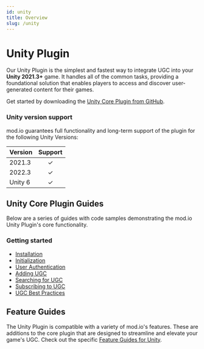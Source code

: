 ```yaml
---
id: unity
title: Overview
slug: /unity
---
```


# Unity Plugin

Our Unity Plugin is the simplest and fastest way to integrate UGC into your **Unity 2021.3+** game. It handles all of the common tasks, providing a foundational solution that enables players to access and discover user-generated content for their games.

<div className="simplecard-grid grid-cols-3">

  <SimpleCard
    shadow="tl"
    title="Core Plugin"
    image="/img/icon_unity.svg"
    text="Facilitates core mod.io service functionality, such as authentication, filtering, and subscription management."
    moreLink="/unity/installation/"
  />

  <SimpleCard
    shadow="tl"
    title="Features"
    image="/img/icon_tui.svg"
    text="Explore a variety of customizable offerings to streamline and elevate UGC in your game."
    moreLink="/features/"
  />

  <SimpleCard
    shadow="tl"
    title="Legacy"
    image="/img/icon_modio.svg"
    text="For games operating Unity 2020.3+, our Legacy Plugin supports core mod.io UGC functionality."
    moreLink="/legacy/unity/"
  />
  </div>

Get started by downloading the [Unity Core Plugin from GitHub](https://github.com/modio/modio-unity/).

### Unity version support

mod.io guarantees full functionality and long-term support of the plugin for the following Unity Versions:

| Version | Support |
|---------|:-------:|
| 2021.3  |    ✓    |
| 2022.3  |    ✓    |
| Unity 6 |    ✓    |

## Unity Core Plugin Guides

Below are a series of guides with code samples demonstrating the mod.io Unity Plugin's core functionality.

### Getting started

* [Installation](/unity/installation)
* [Initialization](/unity/initialization)
* [User Authentication](/unity/user-authentication)
* [Adding UGC](/unity/adding-ugc)
* [Searching for UGC](/unity/searching-ugc)
* [Subscribing to UGC](/unity/subscribing)
* [UGC Best Practices](/unity/ugc-best-practices)

## Feature Guides

The Unity Plugin is compatible with a variety of mod.io's features. These are additions to the core plugin that are designed to streamline and elevate your game's UGC. Check out the specific [Feature Guides for Unity](/unity/feature-guides).